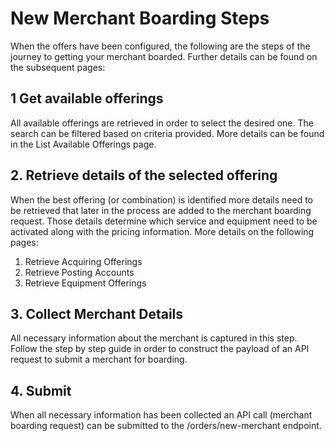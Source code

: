 # New Merchant Boarding Steps

When the offers have been configured, the following are the steps of the journey to getting your merchant boarded. Further details can be found on the subsequent pages:

## 1 Get available offerings

All available offerings are retrieved in order to select the desired one. The search can be filtered based on criteria provided. More details can be found in the List Available Offerings page.

## 2. Retrieve details of the selected offering

When the best offering (or combination) is identified more details need to be retrieved that later in the process are added to the merchant boarding request. Those details determine which service and equipment need to be activated along with the pricing information. More details on the following pages:

1. Retrieve Acquiring Offerings
1. Retrieve Posting Accounts
1. Retrieve Equipment Offerings

## 3. Collect Merchant Details

All necessary information about the merchant is captured in this step. Follow the step by step guide in order to construct the payload of an API request to submit a merchant for boarding.

## 4. Submit

When all necessary information has been collected an API call (merchant boarding request) can be submitted to the /orders/new-merchant endpoint.
